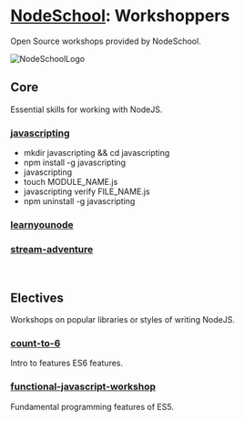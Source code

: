# [NodeSchool](https://nodeschool.io): Workshoppers

Open Source workshops provided by NodeSchool.

![NodeSchoolLogo](https://tableflip.io/img/logos/nodeschool.png)

## Core

Essential skills for working with NodeJS.

### [javascripting](https://github.com/workshopper/javascripting)

- mkdir javascripting && cd javascripting
- npm install -g javascripting
- javascripting
- touch MODULE_NAME.js
- javascripting verify FILE_NAME.js
- npm uninstall -g javascripting

### [learnyounode](https://github.com/workshopper/learnyounode)

### [stream-adventure](https://github.com/workshopper/stream-adventure)

</br>

## Electives

Workshops on popular libraries or styles of writing NodeJS.

### [count-to-6](https://github.com/domenic/count-to-6)

Intro to features ES6 features.
### [functional-javascript-workshop](https://github.com/timoxley/functional-javascript-workshop)

Fundamental programming features of ES5.
